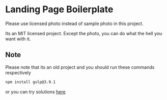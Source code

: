 # Landing Page Boilerplate

Please use licensed photo instead of sample photo in this project.

Its an MIT licensed project. Except the photo, you can do what the hell you want with it.

## Note

Please note that its an old project and you should run these commands respectively

```sh
npm install gulp@3.9.1
```

or you can try solutions [here](https://stackoverflow.com/questions/51098749/everytime-i-run-gulp-anything-i-get-a-assertion-error-task-function-must-be)